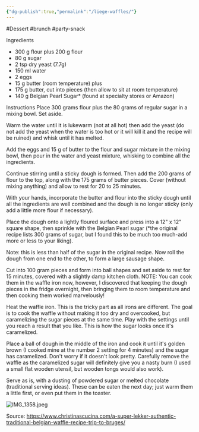 ```yaml
---
{"dg-publish":true,"permalink":"/liege-waffles/"}
---
```



#Dessert #brunch #party-snack 

Ingredients
- 300 g flour plus 200 g flour
- 80 g sugar
- 2 tsp dry yeast (7.7g)
- 150 ml water
- 2 eggs
- 15 g butter (room temperature) plus
- 175 g butter, cut into pieces (then allow to sit at room temperature)
- 140 g Belgian Pearl Sugar* (found at specialty stores or Amazon)


Instructions
Place 300 grams flour plus the 80 grams of regular sugar in a mixing bowl. Set aside.

Warm the water until it is lukewarm (not at all hot) then add the yeast (do not add the yeast when the water is too hot or it will kill it and the recipe will be ruined) and whisk until it has melted.

Add the eggs and 15 g of butter to the flour and sugar mixture in the mixing bowl, then pour in the water and yeast mixture, whisking to combine all the ingredients.

Continue stirring until a sticky dough is formed.
Then add the 200 grams of flour to the top, along with the 175 grams of butter pieces. Cover (without mixing anything) and allow to rest for 20 to 25 minutes.

With your hands, incorporate the butter and flour into the sticky dough until all the ingredients are well combined and the dough is no longer sticky (only add a little more flour if necessary).

Place the dough onto a lightly floured surface and press into a 12" x 12" square shape, then sprinkle with the Belgian Pearl sugar (*the original recipe lists 300 grams of sugar, but I found this to be much too much-add more or less to your liking).

Note: this is less than half of the sugar in the original recipe.
Now roll the dough from one end to the other, to form a large sausage shape.

Cut into 100 gram pieces and form into ball shapes and set aside to rest for 15 minutes, covered with a slightly damp kitchen cloth.
NOTE: You can cook them in the waffle iron now, however, I discovered that keeping the dough pieces in the fridge overnight, then bringing them to room temperature and then cooking them worked marvelously!

Heat the waffle iron. This is the tricky part as all irons are different. The goal is to cook the waffle without making it too dry and overcooked, but caramelizing the sugar pieces at the same time. Play with the settings until you reach a result that you like. This is how the sugar looks once it's caramelized.

Place a ball of dough in the middle of the iron and cook it until it's golden brown (I cooked mine at the number 2 setting for 4 minutes) and the sugar has caramelized. Don't worry if it doesn't look pretty.
Carefully remove the waffle as the caramelized sugar will definitely give you a nasty burn (I used a small flat wooden utensil, but wooden tongs would also work).

Serve as is, with a dusting of powdered sugar or melted chocolate (traditional serving ideas). These can be eaten the next day; just warm them a little first, or even put them in the toaster.

![IMG_1358.jpeg](/img/user/img/IMG_1358.jpeg)

Source: https://www.christinascucina.com/a-super-lekker-authentic-traditional-belgian-waffle-recipe-trip-to-bruges/
